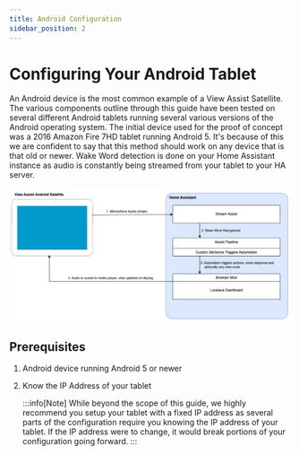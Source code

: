 ```yaml
---
title: Android Configuration
sidebar_position: 2
---
```


# Configuring Your Android Tablet

An Android device is the most common example of a View Assist Satellite. The various components outline through this guide have been tested on several different Android tablets running several various versions of the Android operating system. The initial device used for the proof of concept was a 2016 Amazon Fire 7HD tablet running Android 5. It's because of this we are confident to say that this method should work on any device that is that old or newer. Wake Word detection is done on your Home Assistant instance as audio is constantly being streamed from your tablet to your HA server.

![](androidworkflow.png)

## Prerequisites
1. Android device running Android 5 or newer
1. Know the IP Address of your tablet

    :::info[Note]
    While beyond the scope of this guide, we highly recommend you setup your tablet with a fixed IP address as several parts of the configuration require you knowing the IP address of your tablet. If the IP address were to change, it would break portions of
    your configuration going forward.
    :::